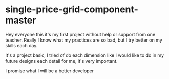 # single-price-grid-component-master
Hey everyone this it's my first project without help or support from one teacher. Really I know what my practices are so bad, but I try better on my skills each day.

It's  a project basic, I tried of do each dimension like I would like to do in my future designs each detail for me, it's very important.
 
I promise what I will be a better developer

